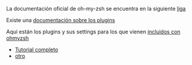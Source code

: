 La documentación oficial de oh-my-zsh se encuentra en la siguiente [liga](https://ohmyz.sh/#install)

Existe una [documentación sobre los plugins](https://github.com/ohmyzsh/ohmyzsh/wiki/Cheatsheet)

Aqui están los plugins y sus settings para los que vienen [incluidos con ohmyzsh](https://github.com/ohmyzsh/ohmyzsh/wiki/Plugins)

* [Tutorial completo](https://qirolab.com/posts/install-and-setup-oh-my-zsh-on-ubuntu-system)
* [otro](https://www.howtoforge.com/tutorial/how-to-setup-zsh-and-oh-my-zsh-on-linux/)
